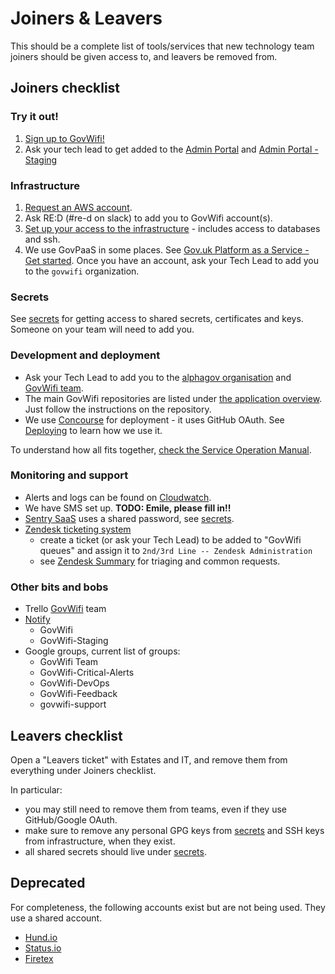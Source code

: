 # Joiners & Leavers

This should be a complete list of tools/services that new technology team
joiners should be given access to, and leavers be removed from.


## Joiners checklist

### Try it out!

1. [Sign up to GovWifi!](https://www.wifi.service.gov.uk/about-govwifi/connect-to-govwifi/)
2. Ask your tech lead to get added to the [Admin Portal](https://admin.wifi.service.gov.uk/) and [Admin Portal - Staging](https://admin.staging.wifi.service.gov.uk/)

### Infrastructure

1. [Request an AWS account](https://gds-request-an-aws-account.cloudapps.digital/).
2. Ask RE:D (#re-d on slack) to add you to GovWifi account(s).
3. [Set up your access to the infrastructure][accessing-the-infrastructure] - includes access to databases and ssh.
4. We use GovPaaS in some places. See [Gov.uk Platform as a Service - Get started](https://docs.cloud.service.gov.uk/get_started.html). Once you have an account, ask your Tech Lead to add you to the `govwifi` organization.

### Secrets

See [secrets][secrets] for getting access to shared secrets, certificates and keys. Someone on your team will need to add you.

### Development and deployment

- Ask your Tech Lead to add you to the [alphagov organisation](https://github.com/alphagov) and [GovWifi team](https://github.com/orgs/alphagov/teams/govwifi).
- The main GovWifi repositories are listed under [the application overview][application]. Just follow the instructions on the repository.
- We use [Concourse](https://cd.gds-reliability.engineering/) for deployment - it uses GitHub OAuth. See [Deploying][deploying] to learn how we use it.

To understand how all fits together, [check the Service Operation Manual](https://docs.google.com/document/d/1XvzfnjQf2kCbArJBiI6B6_pnvZOCkwX-N1WyTPAZfWI/edit).

### Monitoring and support

- Alerts and logs can be found on [Cloudwatch](https://eu-west-2.console.aws.amazon.com/cloudwatch/home?region=eu-west-2#).
- We have SMS set up. **TODO: Emile, please fill in!!**
- [Sentry SaaS](https://sentry.io/organizations/government-digital-services/projects/) uses a shared password, see [secrets][secrets].
- [Zendesk ticketing system](https://govuk.zendesk.com/agent/dashboard)
    - create a ticket (or ask your Tech Lead) to be added to "GovWifi queues" and assign it to `2nd/3rd Line -- Zendesk Administration`
    - see [Zendesk Summary][zendesk_summary] for triaging and common requests.


### Other bits and bobs

- Trello [GovWifi](https://trello.com/govwifi) team
- [Notify](https://www.notifications.service.gov.uk/accounts)
  - GovWifi
  - GovWifi-Staging
- Google groups, current list of groups:
  - GovWifi Team
  - GovWifi-Critical-Alerts
  - GovWifi-DevOps
  - GovWifi-Feedback
  - govwifi-support


## Leavers checklist

Open a "Leavers ticket" with Estates and IT, and remove them from everything under Joiners checklist.

In particular:

- you may still need to remove them from teams, even if they use GitHub/Google OAuth.
- make sure to remove any personal GPG keys from [secrets][secrets] and SSH keys from infrastructure, when they exist.
- all shared secrets should live under [secrets][secrets].

## Deprecated

For completeness, the following accounts exist but are not being used. They use a shared account.

* [Hund.io](https://status.wifi.service.gov.uk/dashboard/team/users)
* [Status.io](https://manage.statuspage.io/organizations/p6bxj7rb8tpc/team)
* [Firetex](https://app.firetext.co.uk/)

[application]: /index.html
[accessing-the-infrastructure]: /accessing-the-infrastructure.html
[deploying]: /deploying.html
[secrets]: /secrets.html
[zendesk_summary]: /zendesk_summary.html